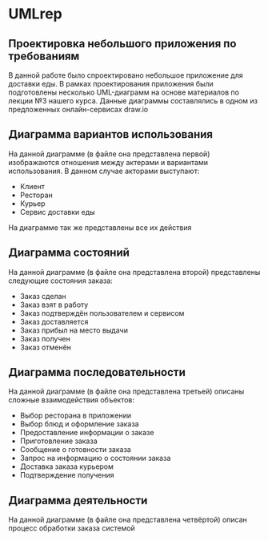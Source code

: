 # UMLrep
## Проектировка небольшого приложения по требованиям
В данной работе было спроектировано небольшое приложение для доставки еды. В рамках проектирования приложения были подготовлены несколько UML-диаграмм на основе материалов по лекции №3 нашего курса. Данные диаграммы составлялись в одном из предложенных онлайн-сервисах draw.io
## Диаграмма вариантов использования
На данной диаграмме (в файле она представлена первой) изображаются отношения между актерами и вариантами использования.
В данном случае акторами выступают:
- Клиент 
- Ресторан
- Курьер
- Сервис доставки еды

На диаграмме так же представлены все их действия
## Диаграмма состояний
На данной диаграмме (в файле она представлена второй) представлены следующие состояния заказа:
- Заказ сделан
- Заказ взят в работу
- Заказ подтверждён пользователем и сервисом
- Заказ доставляется
- Заказ прибыл на место выдачи
- Заказ получен
- Заказ отменён
## Диаграмма последовательности
На данной диаграмме (в файле она представлена третьей) описаны сложные взаимодействия объектов:
- Выбор ресторана в приложении
- Выбор блюд и оформление заказа
- Предоставление информации о заказе
- Приготовление заказа
- Сообщение о готовности заказа
- Запрос на информацию о состоянии заказа
- Доставка заказа курьером
- Подтверждение получения
## Диаграмма деятельности
На данной диаграмме (в файле она представлена четвёртой) описан процесс обработки заказа системой
